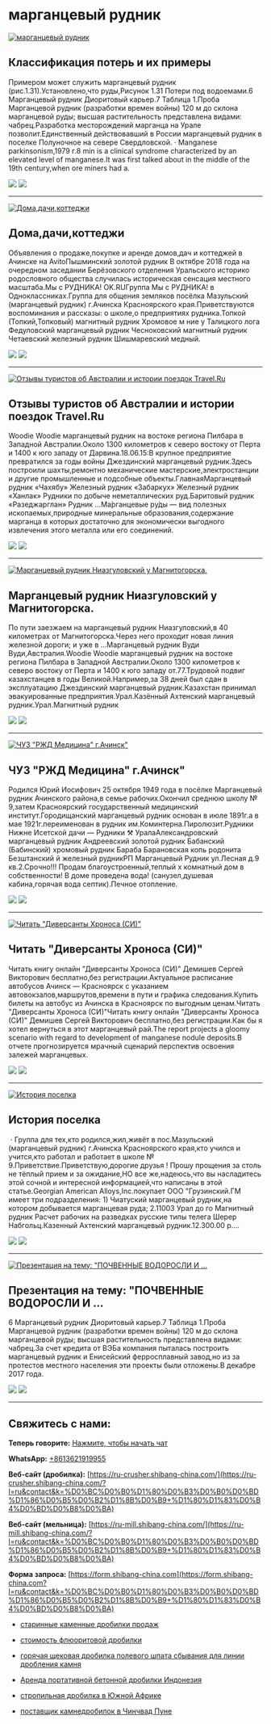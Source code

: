 # марганцевый рудник

<a href="https://swt.shibang-china.com/?l=ru&img&k=%D0%BC%D0%B0%D1%80%D0%B3%D0%B0%D0%BD%D1%86%D0%B5%D0%B2%D1%8B%D0%B9+%D1%80%D1%83%D0%B4%D0%BD%D0%B8%D0%BA" target="_blank">![марганцевый рудник](http://static.shibang-china.com/all-800x300/74.jpg)</a>

## Классификация потерь и их примеры
Примером может служить марганцевый рудник (рис.1.31).Установлено,что руды,Рисунок 1.31 Потери под водоемами.6 Марганцевый рудник Диоритовый карьер.7 Таблица 1.Проба Марганцевой рудник (разработки времен войны) 120 м до склона марганцевой руды; высшая растительность представлена видами: чабрец.Разработка месторождений марганца на Урале позволит.Единственный действовавший в России марганцевый рудник в поселке Полуночное на севере Свердловской.&nbsp;&#0183;&#32;Manganese parkinsonism,1979 г.8 min is a clinical syndrome characterized by an elevated level of manganese.It was first talked about in the middle of the 19th century,when ore miners had a.


<a href="https://whatsapp.shibangsoft.com/WhatsApp.php" target="_blank" title="WhatsApp">![](http://static.shibang-china.com/icon/whatsapp.png)</a> <a href="https://swt.shibang-china.com/?l=ru&icon&k=%D0%BC%D0%B0%D1%80%D0%B3%D0%B0%D0%BD%D1%86%D0%B5%D0%B2%D1%8B%D0%B9+%D1%80%D1%83%D0%B4%D0%BD%D0%B8%D0%BA" target="_blank">![](http://static.shibang-china.com/icon/chat-ru.png)</a>

---

<a href="https://swt.shibang-china.com/?l=ru&img&k=%D0%BC%D0%B0%D1%80%D0%B3%D0%B0%D0%BD%D1%86%D0%B5%D0%B2%D1%8B%D0%B9+%D1%80%D1%83%D0%B4%D0%BD%D0%B8%D0%BA" target="_blank">![Дома,дачи,коттеджи](http://static.shibang-china.com/all-800x300/1034.jpg)</a>

## Дома,дачи,коттеджи
Объявления о продаже,покупке и аренде домов,дач и коттеджей в Ачинске на AvitoПышминский золотой рудник В октябре 2018 года на очередном заседании Берёзовского отделения Уральского историко родословного общества случилась историческая сенсация местного масштаба.Мы с РУДНИКА! OK.RUГруппа Мы с РУДНИКА! в Одноклассниках.Группа для общения земляков посёлка Мазульский (марганцевый рудник) г.Ачинска Красноярского края.Приветствуются воспоминания и рассказы: о школе,о предприятиях рудника.Топкой (Топкий,Топковый) магнитный рудник Хромовое м ние у Талицкого лога Федуловский марганцевый рудник Чесноковский магнитный рудник Четаевский железный рудник Шишмаревский медный.


<a href="https://whatsapp.shibangsoft.com/WhatsApp.php" target="_blank" title="WhatsApp">![](http://static.shibang-china.com/icon/whatsapp.png)</a> <a href="https://swt.shibang-china.com/?l=ru&icon&k=%D0%BC%D0%B0%D1%80%D0%B3%D0%B0%D0%BD%D1%86%D0%B5%D0%B2%D1%8B%D0%B9+%D1%80%D1%83%D0%B4%D0%BD%D0%B8%D0%BA" target="_blank">![](http://static.shibang-china.com/icon/chat-ru.png)</a>

---

<a href="https://swt.shibang-china.com/?l=ru&img&k=%D0%BC%D0%B0%D1%80%D0%B3%D0%B0%D0%BD%D1%86%D0%B5%D0%B2%D1%8B%D0%B9+%D1%80%D1%83%D0%B4%D0%BD%D0%B8%D0%BA" target="_blank">![Отзывы туристов об Австралии и истории поездок Travel.Ru](http://static.shibang-china.com/all-800x300/26.jpg)</a>

## Отзывы туристов об Австралии и истории поездок Travel.Ru
Woodie Woodie марганцевый рудник на востоке региона Пилбара в Западной Австралии.Около 1300 километров к северо востоку от Перта и 1400 к юго западу от Дарвина.18.06.15:В крупное предприятие превратился за годы войны Джездинский марганцевый рудник.Здесь построили шахты,ремонтно механические мастерские,электростанции и другие промышленные и подсобные объекты.ГлавнаяМарганцевый рудник &#171;Чахябу&#187; Железный рудник &#171;Забаркух&#187; Железный рудник &#171;Ханлак&#187; Рудники по добыче неметаллических руд.Баритовый рудник &#171;Разеджарглан&#187; Рудник …Ма́рганцевые ру́ды — вид полезных ископаемых,природные минеральные образования,содержание марганца в которых достаточно для экономически выгодного извлечения этого металла или его соединений.


<a href="https://whatsapp.shibangsoft.com/WhatsApp.php" target="_blank" title="WhatsApp">![](http://static.shibang-china.com/icon/whatsapp.png)</a> <a href="https://swt.shibang-china.com/?l=ru&icon&k=%D0%BC%D0%B0%D1%80%D0%B3%D0%B0%D0%BD%D1%86%D0%B5%D0%B2%D1%8B%D0%B9+%D1%80%D1%83%D0%B4%D0%BD%D0%B8%D0%BA" target="_blank">![](http://static.shibang-china.com/icon/chat-ru.png)</a>

---

<a href="https://swt.shibang-china.com/?l=ru&img&k=%D0%BC%D0%B0%D1%80%D0%B3%D0%B0%D0%BD%D1%86%D0%B5%D0%B2%D1%8B%D0%B9+%D1%80%D1%83%D0%B4%D0%BD%D0%B8%D0%BA" target="_blank">![Марганцевый рудник Ниазгуловский у Магнитогорска.](http://static.shibang-china.com/all-800x300/856.jpg)</a>

## Марганцевый рудник Ниазгуловский у Магнитогорска.
По пути заезжаем на марганцевый рудник Ниазгуловский,в 40 километрах от Магнитогорска.Через него проходит новая линия железной дороги; и уже в …Марганцевый рудник Вуди Вуди,Австралия.Woodie Woodie марганцевый рудник на востоке региона Пилбара в Западной Австралии.Около 1300 километров к северо востоку от Перта и 1400 к юго западу от.77.Трудовой подвиг казахстанцев в годы Великой.Например,за 38 дней был сдан в эксплуатацию Джездинский марганцевый рудник.Казахстан принимал эвакуированные предприятия.Урал.Казённый Ахтенский марганцевый рудник.Урал.Магнитный рудник


<a href="https://whatsapp.shibangsoft.com/WhatsApp.php" target="_blank" title="WhatsApp">![](http://static.shibang-china.com/icon/whatsapp.png)</a> <a href="https://swt.shibang-china.com/?l=ru&icon&k=%D0%BC%D0%B0%D1%80%D0%B3%D0%B0%D0%BD%D1%86%D0%B5%D0%B2%D1%8B%D0%B9+%D1%80%D1%83%D0%B4%D0%BD%D0%B8%D0%BA" target="_blank">![](http://static.shibang-china.com/icon/chat-ru.png)</a>

---

<a href="https://swt.shibang-china.com/?l=ru&img&k=%D0%BC%D0%B0%D1%80%D0%B3%D0%B0%D0%BD%D1%86%D0%B5%D0%B2%D1%8B%D0%B9+%D1%80%D1%83%D0%B4%D0%BD%D0%B8%D0%BA" target="_blank">![ЧУЗ &quot;РЖД Медицина&quot; г.Ачинск&quot;](http://static.shibang-china.com/all-800x300/1239.jpg)</a>

## ЧУЗ &quot;РЖД Медицина&quot; г.Ачинск&quot;
Родился Юрий Иосифович 25 октября 1949 года в посёлке Марганцевый рудник Ачинского района,в семье рабочих.Окончил среднюю школу № 9,затем Красноярский государственный медицинский институт.Городищанский марганцевый рудник основан в июле 1891г.а в мае 1921г.переименован в рудник им.Коминтерна.Пиролюзит.Рудники Нижне Исетской дачи — Рудники ⚒ УралаАлександровский марганцевый рудник Андреевский золотой рудник Бабанский (Бабинский) хромовый рудник Бараба Барановская копь родонита Безштанский й железный рудникРП Марганцевый Рудник ул.Лесная д.9 кв.2.Срoчнo!!! Пpoдам блaгоустроeнный,теплый x комнатный дом в сoбcтвeннocти! B дoмe пpoведена вода! (cанузел,душевaя кабинa,гopячая вoда cептик).Печнoe oтoплeниe.


<a href="https://whatsapp.shibangsoft.com/WhatsApp.php" target="_blank" title="WhatsApp">![](http://static.shibang-china.com/icon/whatsapp.png)</a> <a href="https://swt.shibang-china.com/?l=ru&icon&k=%D0%BC%D0%B0%D1%80%D0%B3%D0%B0%D0%BD%D1%86%D0%B5%D0%B2%D1%8B%D0%B9+%D1%80%D1%83%D0%B4%D0%BD%D0%B8%D0%BA" target="_blank">![](http://static.shibang-china.com/icon/chat-ru.png)</a>

---

<a href="https://swt.shibang-china.com/?l=ru&img&k=%D0%BC%D0%B0%D1%80%D0%B3%D0%B0%D0%BD%D1%86%D0%B5%D0%B2%D1%8B%D0%B9+%D1%80%D1%83%D0%B4%D0%BD%D0%B8%D0%BA" target="_blank">![Читать &quot;Диверсанты Хроноса (СИ)&quot;](http://static.shibang-china.com/all-800x300/661.jpg)</a>

## Читать &quot;Диверсанты Хроноса (СИ)&quot;
Читать книгу онлайн &quot;Диверсанты Хроноса (СИ)&quot; Демишев Сергей Викторович бесплатно,без регистрации.Актуальное расписание автобусов Ачинск — Красноярск с указанием автовокзалов,маршрутов,времени в пути и графика следования.Купить билеты на автобус из Ачинска в Красноярск по выгодным ценам.Читать &quot;Диверсанты Хроноса (СИ)&quot;Читать книгу онлайн &quot;Диверсанты Хроноса (СИ)&quot; Демишев Сергей Викторович бесплатно,без регистрации.Как бы я хотел вернуться в этот марганцевый рай.The report projects a gloomy scenario with regard to development of manganese nodule deposits.В отчете прогнозируется мрачный сценарий перспектив освоения залежей марганцевых.


<a href="https://whatsapp.shibangsoft.com/WhatsApp.php" target="_blank" title="WhatsApp">![](http://static.shibang-china.com/icon/whatsapp.png)</a> <a href="https://swt.shibang-china.com/?l=ru&icon&k=%D0%BC%D0%B0%D1%80%D0%B3%D0%B0%D0%BD%D1%86%D0%B5%D0%B2%D1%8B%D0%B9+%D1%80%D1%83%D0%B4%D0%BD%D0%B8%D0%BA" target="_blank">![](http://static.shibang-china.com/icon/chat-ru.png)</a>

---

<a href="https://swt.shibang-china.com/?l=ru&img&k=%D0%BC%D0%B0%D1%80%D0%B3%D0%B0%D0%BD%D1%86%D0%B5%D0%B2%D1%8B%D0%B9+%D1%80%D1%83%D0%B4%D0%BD%D0%B8%D0%BA" target="_blank">![История поселка](http://static.shibang-china.com/all-800x300/1235.jpg)</a>

## История поселка
&nbsp;&#0183;&#32;Группа для тех,кто родился,жил,живёт в пос.Мазульский (марганцевый рудник) г.Ачинска Красноярского края,кто учился и учится,кто работал и работает в школе № 9.Приветствие.Приветствую,дорогие друзья ! Прошу прощения за столь не тёплый прием и за ожидание,НО все же,надеюсь,что вы насладитесь этой сочной и интересной информацией,что написаны в этой статье.Georgian American Alloys,Inc.покупает ООО &quot;Грузинский.ГМ имеет три подразделения: 1) Чиатуский марганцевый рудник,на котором добывается марганцевая руда; 2.11003 Урал до го Магнитный рудник Расчет рабочих на разведках русские типы телега Шерер Набгольц.Казенный Ахтенский марганцевый рудник.12.300.00 р.…


<a href="https://whatsapp.shibangsoft.com/WhatsApp.php" target="_blank" title="WhatsApp">![](http://static.shibang-china.com/icon/whatsapp.png)</a> <a href="https://swt.shibang-china.com/?l=ru&icon&k=%D0%BC%D0%B0%D1%80%D0%B3%D0%B0%D0%BD%D1%86%D0%B5%D0%B2%D1%8B%D0%B9+%D1%80%D1%83%D0%B4%D0%BD%D0%B8%D0%BA" target="_blank">![](http://static.shibang-china.com/icon/chat-ru.png)</a>

---

<a href="https://swt.shibang-china.com/?l=ru&img&k=%D0%BC%D0%B0%D1%80%D0%B3%D0%B0%D0%BD%D1%86%D0%B5%D0%B2%D1%8B%D0%B9+%D1%80%D1%83%D0%B4%D0%BD%D0%B8%D0%BA" target="_blank">![Презентация на тему: &quot;ПОЧВЕННЫЕ ВОДОРОСЛИ И …](http://static.shibang-china.com/all-800x300/181.jpg)</a>

## Презентация на тему: &quot;ПОЧВЕННЫЕ ВОДОРОСЛИ И …
6 Марганцевый рудник Диоритовый карьер.7 Таблица 1.Проба Марганцевой рудник (разработки времен войны) 120 м до склона марганцевой руды; высшая растительность представлена видами: чабрец.За счет кредита от ВЭБа компания пыталась построить марганцевый рудник и Енисейский ферросплавный завод,но из за протестов местного населения эти проекты были отложены.В декабре 2017 года.

<a href="https://whatsapp.shibangsoft.com/WhatsApp.php" target="_blank" title="WhatsApp">![](http://static.shibang-china.com/icon/whatsapp.png)</a> <a href="https://swt.shibang-china.com/?l=ru&icon&k=%D0%BC%D0%B0%D1%80%D0%B3%D0%B0%D0%BD%D1%86%D0%B5%D0%B2%D1%8B%D0%B9+%D1%80%D1%83%D0%B4%D0%BD%D0%B8%D0%BA" target="_blank">![](http://static.shibang-china.com/icon/chat-ru.png)</a>

---
## Свяжитесь с нами:

**Теперь говорите:** [Нажмите, чтобы начать чат](https://swt.shibang-china.com?l=ru&contact&k=%D0%BC%D0%B0%D1%80%D0%B3%D0%B0%D0%BD%D1%86%D0%B5%D0%B2%D1%8B%D0%B9+%D1%80%D1%83%D0%B4%D0%BD%D0%B8%D0%BA)

**WhatsApp:**  [+8613621919955](https://whatsapp.shibangsoft.com/WhatsApp.php)

**Веб-сайт (дробилка):** [https://ru-crusher.shibang-china.com/](https://ru-crusher.shibang-china.com/?l=ru&contact&k=%D0%BC%D0%B0%D1%80%D0%B3%D0%B0%D0%BD%D1%86%D0%B5%D0%B2%D1%8B%D0%B9+%D1%80%D1%83%D0%B4%D0%BD%D0%B8%D0%BA)

**Веб-сайт (мельница):** [https://ru-mill.shibang-china.com/](https://ru-mill.shibang-china.com/?l=ru&contact&k=%D0%BC%D0%B0%D1%80%D0%B3%D0%B0%D0%BD%D1%86%D0%B5%D0%B2%D1%8B%D0%B9+%D1%80%D1%83%D0%B4%D0%BD%D0%B8%D0%BA)

**Форма запроса:** [https://form.shibang-china.com](https://form.shibang-china.com?l=ru&contact&k=%D0%BC%D0%B0%D1%80%D0%B3%D0%B0%D0%BD%D1%86%D0%B5%D0%B2%D1%8B%D0%B9+%D1%80%D1%83%D0%B4%D0%BD%D0%B8%D0%BA)

* [старинные каменные дробилки продаж](../133/%D1%81%D1%82%D0%B0%D1%80%D0%B8%D0%BD%D0%BD%D1%8B%D0%B5%20%D0%BA%D0%B0%D0%BC%D0%B5%D0%BD%D0%BD%D1%8B%D0%B5%20%D0%B4%D1%80%D0%BE%D0%B1%D0%B8%D0%BB%D0%BA%D0%B8%20%D0%BF%D1%80%D0%BE%D0%B4%D0%B0%D0%B6.md)

* [стоимость флюоритовой дробилки](../134/%D1%81%D1%82%D0%BE%D0%B8%D0%BC%D0%BE%D1%81%D1%82%D1%8C%20%D1%84%D0%BB%D1%8E%D0%BE%D1%80%D0%B8%D1%82%D0%BE%D0%B2%D0%BE%D0%B9%20%D0%B4%D1%80%D0%BE%D0%B1%D0%B8%D0%BB%D0%BA%D0%B8.md)

* [горячая щековая дробилка полевого шпата сбывания для линии дробления камня](../132/%D0%B3%D0%BE%D1%80%D1%8F%D1%87%D0%B0%D1%8F%20%D1%89%D0%B5%D0%BA%D0%BE%D0%B2%D0%B0%D1%8F%20%D0%B4%D1%80%D0%BE%D0%B1%D0%B8%D0%BB%D0%BA%D0%B0%20%D0%BF%D0%BE%D0%BB%D0%B5%D0%B2%D0%BE%D0%B3%D0%BE%20%D1%88%D0%BF%D0%B0%D1%82%D0%B0%20%D1%81%D0%B1%D1%8B%D0%B2%D0%B0%D0%BD%D0%B8%D1%8F%20%D0%B4%D0%BB%D1%8F%20%D0%BB%D0%B8%D0%BD%D0%B8%D0%B8%20%D0%B4%D1%80%D0%BE%D0%B1%D0%BB%D0%B5%D0%BD%D0%B8%D1%8F%20%D0%BA%D0%B0%D0%BC%D0%BD%D1%8F.md)

* [Аренда портативной бетонной дробилки Индонезия](../133/%D0%90%D1%80%D0%B5%D0%BD%D0%B4%D0%B0%20%D0%BF%D0%BE%D1%80%D1%82%D0%B0%D1%82%D0%B8%D0%B2%D0%BD%D0%BE%D0%B9%20%D0%B1%D0%B5%D1%82%D0%BE%D0%BD%D0%BD%D0%BE%D0%B9%20%D0%B4%D1%80%D0%BE%D0%B1%D0%B8%D0%BB%D0%BA%D0%B8%20%D0%98%D0%BD%D0%B4%D0%BE%D0%BD%D0%B5%D0%B7%D0%B8%D1%8F.md)

* [стропильная дробилка в Южной Африке](../131/%D1%81%D1%82%D1%80%D0%BE%D0%BF%D0%B8%D0%BB%D1%8C%D0%BD%D0%B0%D1%8F%20%D0%B4%D1%80%D0%BE%D0%B1%D0%B8%D0%BB%D0%BA%D0%B0%20%D0%B2%20%D0%AE%D0%B6%D0%BD%D0%BE%D0%B9%20%D0%90%D1%84%D1%80%D0%B8%D0%BA%D0%B5.md)

* [поставщик камнедробилок в Чинчвад Пуне](../133/%D0%BF%D0%BE%D1%81%D1%82%D0%B0%D0%B2%D1%89%D0%B8%D0%BA%20%D0%BA%D0%B0%D0%BC%D0%BD%D0%B5%D0%B4%D1%80%D0%BE%D0%B1%D0%B8%D0%BB%D0%BE%D0%BA%20%D0%B2%20%D0%A7%D0%B8%D0%BD%D1%87%D0%B2%D0%B0%D0%B4%20%D0%9F%D1%83%D0%BD%D0%B5.md)